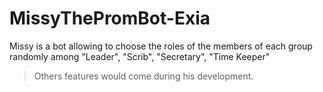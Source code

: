 # MissyThePromBot-Exia

Missy is a bot allowing to choose the roles of the members of each group randomly among "Leader", "Scrib", "Secretary", "Time Keeper"

> Others features would come during his development.
